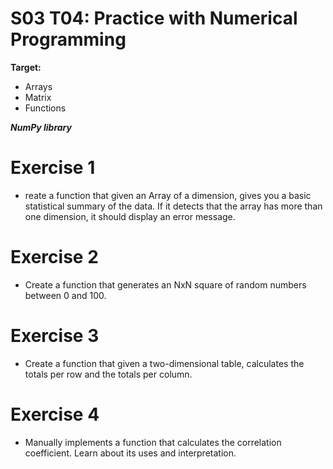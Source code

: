 # S03 T04: Practice with Numerical Programming

**Target:**
  * Arrays
  * Matrix
  * Functions

_**NumPy library**_

# Exercise 1
- reate a function that given an Array of a dimension, gives you a basic statistical summary of the data. If it detects that the array has more than one dimension, it should display an error message.

# Exercise 2
- Create a function that generates an NxN square of random numbers between 0 and 100.

# Exercise 3
- Create a function that given a two-dimensional table, calculates the totals per row and the totals per column.

# Exercise 4
- Manually implements a function that calculates the correlation coefficient. Learn about its uses and interpretation.
